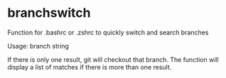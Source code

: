 # branchswitch
Function for .bashrc or .zshrc to quickly switch and search branches

Usage: 
branch string

If there is only one result, git will checkout that branch. 
The function will display a list of matches if there is more than one result. 
